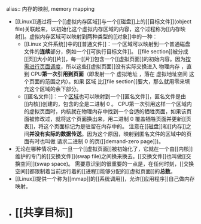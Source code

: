 alias:: 内存的映射, memory mapping

- [[Linux]]通过将一个[[虚拟内存区域]]与一个[[磁盘]]上的[[目标文件]](object file)关联起来，以初始化这个虚拟内存区域的内容，这个过程称为[[内存映射]]。虚拟内存区域可以映射到两种类型的[[对象]]中的一种：
	- [[Linux 文件系统]]中的[[普通文件]]：一个区域可以映射到一个普通磁盘文件的**连续**部分，例如一个[[可执行目标文件]]。
	  [[file section]]被分成[[页]]大小的[[片]]，每一[[片]]包含一个[[虚拟页面]]的初始内容。因为[按需进行页面调度]([[按需页面调度]])，所以这些[[虚拟页面]]没有实际交换进入 物理内存 ，直到 CPU**第一次引用到页面**（即发射一个 虚拟地址 ，落在 虚拟地址空间 这个页面的范围之内）。如果 区域 比[[file section]]要大，那么就用零来填充这个区域的余下部分。
	- [[匿名文件]]：一个[区域]([[虚拟内存区域]])也可以映射到一个[[匿名文件]]，匿名文件是由[[内核]]创建的，包含的全是二进制 0 。 CPU第一次引用这样一个区域内的虚拟页面时，内核就在物理内存中找到一个合适的牺牲页面，如果该页面被修改过，就将这个页面换出来，用二进制 0 覆盖牺牲页面并更新[[页表]]，将这个页面标记为是驻留在内存中的。
	  注意在[[磁盘]]和[[内存]]之间**并没有实际的数据传送**。因为这个原因，映射到匿名文件的区域中的页面有时也叫做 请求二进制 0 的页([[demand-zero page]])。
- 无论在哪种情况中，一旦一个[[虚拟页面]]被初始化了，它就在一个由[[内核]]维护的专门的[[交换文件]](swap file)之间换来换去。[[交换文件]]也叫做[[交换空间]](swap space)。
  需要意识到的很重要的一点是，在任何时刻，[[交换空间]]都限制着当前运行着的[[进程]]能够分配的[[虚拟页面]]的**总数**。
- [[Linux]]提供一个称为[[mmap]]的[[系统调用]]，允许[[应用程序]]自己做内存映射。
- # [[共享目标]]